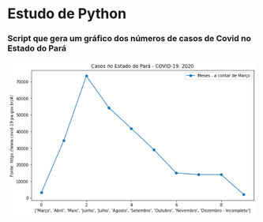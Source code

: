 # Estudo de Python

<h3>Script que gera um gráfico dos números de casos de Covid no Estado do Pará</h3>

![Screenshot](grafico_covid.png)
